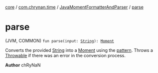[core](../../index.md) / [com.chrynan.time](../index.md) / [JavaMomentFormatterAndParser](index.md) / [parse](./parse.md)

# parse

(JVM, COMMON) `fun parse(input: `[`String`](https://kotlinlang.org/api/latest/jvm/stdlib/kotlin/-string/index.html)`): `[`Moment`](../-moment/index.md)

Converts the provided [String](https://kotlinlang.org/api/latest/jvm/stdlib/kotlin/-string/index.html) into a [Moment](../-moment/index.md) using the [pattern](../-moment-parser/pattern.md). Throws a [Throwable](https://kotlinlang.org/api/latest/jvm/stdlib/kotlin/-throwable/index.html) if there was an error
in the conversion process.

**Author**
chRyNaN

